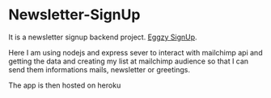 <h1> Newsletter-SignUp</h1>
<p>It is a newsletter signup backend project. <a href="https://eggzy-newsletter.herokuapp.com/">Eggzy SignUp</a>.</p>
<p> Here I am using nodejs and express sever to interact with mailchimp api and getting the data and creating my list at mailchimp audience so that I can send them informations mails,
newsletter or greetings.</p>
<p>The app is then hosted on heroku</p>
